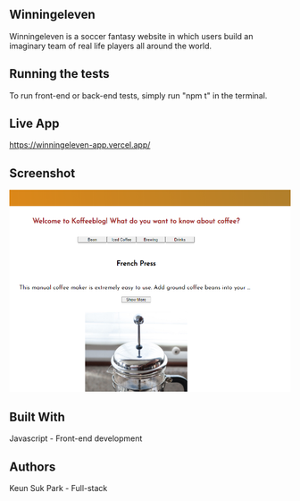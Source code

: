 ## Winningeleven

Winningeleven is a soccer fantasy website in which users build an imaginary team of real life players all around the world.

## Running the tests

To run front-end or back-end tests, simply run "npm t" in the terminal.

## Live App

https://winningeleven-app.vercel.app/

## Screenshot

![Winningeleven screenshot](https://github.com/mujp13/koffee_blog_fs/blob/master/github_screenshot.PNG)

## Built With

Javascript - Front-end development

## Authors

Keun Suk Park - Full-stack
